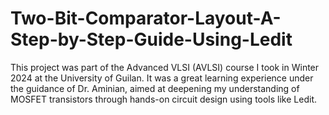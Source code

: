 # Two-Bit-Comparator-Layout-A-Step-by-Step-Guide-Using-Ledit
 This project was part of the Advanced VLSI (AVLSI) course I took in Winter 2024 at the University of Guilan. It was a great learning experience under the guidance of Dr. Aminian, aimed at deepening my understanding of MOSFET transistors through hands-on circuit design using tools like Ledit.
